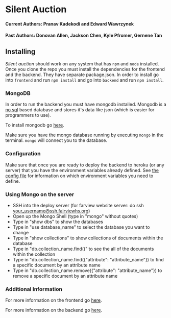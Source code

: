 # Silent Auction

#### Current Authors: Pranav Kadekodi and Edward Wawrzynek

#### Past Authors: Donovan Allen, Jackson Chen, Kyle Pfromer, Gernene Tan

## Installing

*Silent auction* should work on any system that has `npm` and `node` installed. Once you clone the repo you must install the dependencies for the frontend and the backend.
They have separate package.json. In order to install go into `frontend` and run `npm install` and go into `backend` and run `npm install`.

### MongoDB

In order to run the backend you must have mongodb installed. Mongodb is a [no sql](https://medium.com/xplenty-blog/the-sql-vs-nosql-difference-mysql-vs-mongodb-32c9980e67b2) based database and stores it's data like json (which is easier for programmers to use).

To install mongodb go [here](https://docs.mongodb.com/manual/administration/install-community/).

Make sure you have the mongo database running by executing `mongo` in the terminal. `mongo` will connect you to the database.

### Configuration

Make sure that once you are ready to deploy the backend to heroku (or any server) that you have the environment variables already defined.
See [the config file](backend/src/config.ts) for information on which environment variables you need to define.

### Using Mongo on the server

- SSH into the deploy server (for farview website server: do ssh your_username@ssh.fairviewhs.org)
- Open up the Mongo Shell (type in "mongo" without quotes)
- Type in "show dbs" to show the databases
- Type in "use database_name" to select the database you want to change 
- Type in "show collections" to show collections of documents within the database
- Type in "db.collection_name.find()" to see the all of the documents within the collection
- Type in "db.collection_name.find({"attribute": "attribute_name"}) to find a specific document by an attribute name
- Type in "db.collection_name.remove({"attribute": "attribute_name"}) to remove a specific document by an attribute name


### Additional Information

For more information on the frontend go [here](frontend/README.md).

For more information on the backend go [here](backend/README.md).

